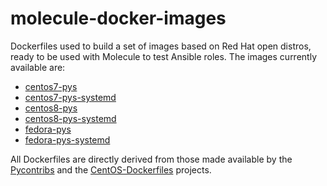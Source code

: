 # molecule-docker-images

Dockerfiles used to build a set of images based on Red Hat open distros, ready to be used with Molecule to test Ansible roles.
The images currently available are:

- [centos7-pys](https://hub.docker.com/repository/docker/nmusatti/centos7-pys)
- [centos7-pys-systemd](https://hub.docker.com/repository/docker/nmusatti/centos7-pys-systemd)
- [centos8-pys](https://hub.docker.com/repository/docker/nmusatti/centos8-pys)
- [centos8-pys-systemd](https://hub.docker.com/repository/docker/nmusatti/centos8-pys-systemd)
- [fedora-pys](https://hub.docker.com/repository/docker/nmusatti/fedora-pys)
- [fedora-pys-systemd](https://hub.docker.com/repository/docker/nmusatti/fedora-pys-systemd)

All Dockerfiles are directly derived from those made available by the [Pycontribs](https://github.com/pycontribs) and the
[CentOS-Dockerfiles](https://github.com/CentOS/CentOS-Dockerfiles) projects.
